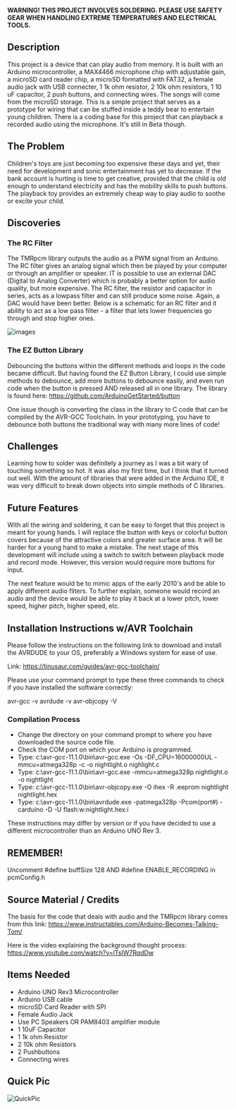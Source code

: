 **WARNING! THIS PROJECT INVOLVES SOLDERING. PLEASE USE SAFETY GEAR WHEN HANDLING EXTREME TEMPERATURES AND ELECTRICAL TOOLS.**

## Description
This project is a device that can play audio from memory. It is built with an Arduino microcontroller, a MAX4466 microphone chip with adjustable gain, a microSD card reader chip, a microSD formatted with FAT32, a female audio jack with USB connecter, 1 1k ohm resistor, 2 10k ohm resistors, 1 10 uF capacitor, 2 push buttons, and connecting wires. The songs will come from the microSD storage. This is a simple project that serves as a prototype for wiring that can be stuffed inside a teddy bear to entertain young children. There is a coding base for this project that can playback a recorded audio using the microphone. It's still in Beta though.

## The Problem
Children's toys are just becoming too expensive these days and yet, their need for development and sonic entertainment has yet to decrease. If the bank account is hurting is time to get creative, provided that the child is old enough to understand electricity and has the mobility skills to push buttons. The playback toy provides an extremely cheap way to play audio to soothe or excite your child.

## Discoveries
### The RC Filter
The TMRpcm library outputs the audio as a PWM signal from an Arduino. The RC filter gives an analog signal which then be played by your computer or through an amplifier or speaker. IT is possible to use an external DAC (Digital to Analog Converter) which is probably a better option for audio quality, but more expensive. The RC filter, the resistor and capacitor in series, acts as a lowpass filter and can still produce some noise. Again, a DAC would have been better. Below is a schematic for an RC filter and it ability to act as a low pass filter - a filter that lets lower frequencies go through and stop higher ones.

![images](https://github.com/arabaod/VoicePlayback/assets/89606106/b9392c55-691f-46f4-ab7c-3dd85e32009d)

### The EZ Button Library
Debouncing the buttons within the different methods and loops in the code became difficult. But having found the EZ Button Library, I could use simple methods to debounce, add more buttons to debounce easily, and even run code when the button is pressed AND released all in one library. The library is found here: https://github.com/ArduinoGetStarted/button 

One issue though is converting the class in the library to C code that can be compiled by the AVR-GCC Toolchain. In your prototyping, you have to debounce both buttons the traditional way with many more lines of code!

## Challenges
Learning how to solder was definitely a journey as I was a bit wary of touching something so hot. It was also my first time, but I think that it turned out well.
With the amount of libraries that were added in the Arduino IDE, it was very difficult to break down objects into simple methods of C libraries.

## Future Features
With all the wiring and soldering, it can be easy to forget that this project is meant for young hands. I will replace the button with keys or colorful button covers because of the attractive colors and greater surface area. It will be harder for a young hand to make a mistake. The next stage of this development will include using a switch to switch between playback mode and record mode. However, this version would require more buttons for input.

The next feature would be to mimic apps of the early 2010's and be able to apply different audio filters. To further explain, someone would record an audio and the device would be able to play it back at a lower pitch, lower speed, higher pitch, higher speed, etc.

## Installation Instructions w/AVR Toolchain
Please follow the instructions on the following link to download and install the AVRDUDE to your OS, preferably a Windows system for ease of use.

Link: https://tinusaur.com/guides/avr-gcc-toolchain/

Please use your command prompt to type these three commands to check if you have installed the software correctly:

avr-gcc -v
avrdude -v
avr-objcopy -V

### Compilation Process
* Change the directory on your command prompt to where you have downloaded the source code file.
* Check the COM port on which your Arduino is programmed.
* Type: c:\avr-gcc-11.1.0\bin\avr-gcc.exe -Os -DF_CPU=16000000UL -mmcu=atmega328p -c -o nightlight.o nighlight.c
* Type: c:\avr-gcc-11.1.0\bin\avr-gcc.exe -mmcu=atmega328p nightlight.o -o nightlight
* Type: c:\avr-gcc-11.1.0\bin\avr-objcopy.exe -O ihex -R .eeprom nightlight nightlight.hex
* Type: c:\avr-gcc-11.1.0\bin\avrdude.exe -patmega328p -Pcom(port#) -carduino -D -U flash:w:nightlight.hex:i

These instructions may differ by version or if you have decided to use a different microcontroller than an Arduino UNO Rev 3.

## REMEMBER!
Uncomment #define buffSize 128 AND #define ENABLE_RECORDING in pcmConfig.h

## Source Material / Credits
The basis for the code that deals with audio and the TMRpcm library comes from this link: https://www.instructables.com/Arduino-Becomes-Talking-Tom/

Here is the video explaining the background thought process: https://www.youtube.com/watch?v=lTsIW7RqdDw
 
## Items Needed
* Arduino UNO Rev3 Microcontroller
* Arduino USB cable
* microSD Card Reader with SPI
* Female Audio Jack
* Use PC Speakers OR PAM8403 amplifier module
* 1 10uF Capacitor
* 1 1k ohm Resistor
* 2 10k ohm Resistors
* 2 Pushbuttons
* Connecting wires

## Quick Pic
![QuickPic](https://github.com/arabaod/VoicePlayback/assets/89606106/ccf6ffcb-d44f-439d-932c-55e70b58be48)
